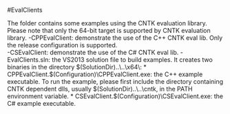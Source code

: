 #EvalClients

The folder contains some examples using the CNTK evaluation library. Please note that only the 64-bit target is supported by CNTK evaluation library.
-CPPEvalClient: demonstrate the use of the C++ CNTK eval lib. Only the release configuration is supported.  
-CSEvalClient: demonstrate the use of the C# CNTK eval lib.
-EvalClients.sln: the VS2013 solution file to build examples. It creates two binaries in the directory $(SolutionDir)..\..\x64\:
    * CPPEvalClient.$(Configuration)\CPPEvalClient.exe: the C++ example executable. To run the example, please first include the directory containing CNTK dependent dlls, usually $(SolutionDir)..\..\cntk, in the PATH environment variable.  
    * CSEvalClient.$(Configuration)\CSEvalClient.exe: the C# example executable.
